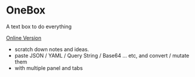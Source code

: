 # OneBox

A text box to do everything

[Online Version](https://lyonbot.github.io/onebox/)

- scratch down notes and ideas.
- paste JSON / YAML / Query String / Base64 ... etc, and convert / mutate them
- with multiple panel and tabs
